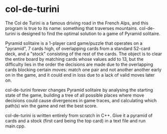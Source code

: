 # col-de-turini

The Col de Turini is a famous driving road in the French Alps, and this program is true to its name: something that traverses mountains. col-de-turini is designed to find the optimal solution to a game of Pyramid solitaire.

Pyramid solitaire is a 1-player card game/puzzle that operates on a "pyramid", 7 cards high, of overlapping cards from a standard 52-card deck, and a "stock" consisting of the rest of the cards. The object is to clear the entire board by matching cards whose values add to 13, but the difficulty lies in the order the decisions are made due to the overlapping cards blocking certain moves: match one pair and not another another early on in the game, and it could end in loss due to a lack of valid moves later on.

col-de-turini forever changes Pyramid solitaire by analysing the starting state of the game, building a tree of all possible places where move decisions could cause divergences in game traces, and calculating which path(s) win the game and net the best score.

col-de-turini is written entirely from scratch in C++. Give it a pyramid of cards and a stock (first card being the top card) in a text file and run main.cpp.